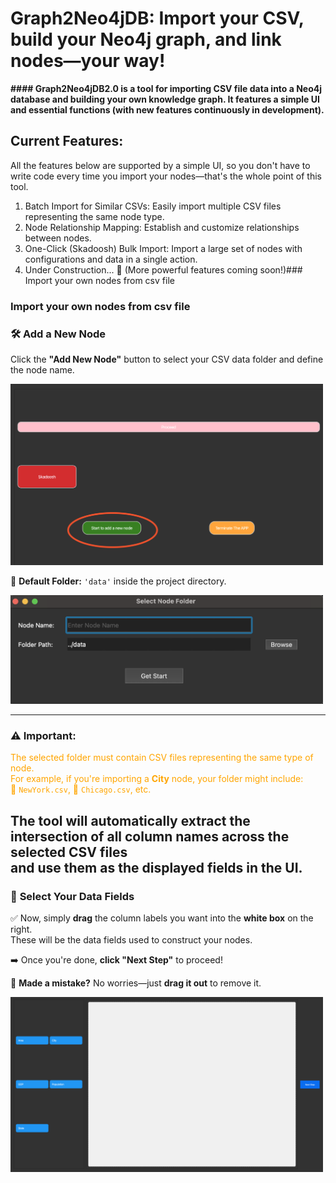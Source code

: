 # Graph2Neo4jDB: Import your CSV, build your Neo4j graph, and link nodes—your way!

**#### Graph2Neo4jDB2.0 is a tool for importing CSV file data into a Neo4j database and building your own knowledge graph. It features a simple UI and essential functions (with new features continuously in development).**

## Current Features:

All the features below are supported by a simple UI, so you don't have to write code every time you import your nodes—that's the whole point of this tool.

1. Batch Import for Similar CSVs: Easily import multiple CSV files representing the same node type.
2. Node Relationship Mapping: Establish and customize relationships between nodes.
3. One-Click (Skadoosh) Bulk Import: Import a large set of nodes with configurations and data in a single action.
4. Under Construction... 🚧 (More powerful features coming soon!)### Import your own nodes from csv file

### Import your own nodes from csv file

### 🛠 **Add a New Node**  

Click the **"Add New Node"** button to select your CSV data folder and define the node name.  

<img src="images/startAddNode.png" width="500">

📂 **Default Folder:** `'data'` inside the project directory.  

<img src="images/selectCsvFolder.png" width="500">

---

### ⚠️ **Important:**  

<span style="color:orange">The selected folder must contain CSV files representing the same type of node.  
For example, if you're importing a **City** node, your folder might include:  
🗽 `NewYork.csv`, 🌆 `Chicago.csv`, etc.  

The tool will **automatically extract** the intersection of all column names across the selected CSV files  
and use them as the displayed fields in the UI.</span>
---
### 🎯 **Select Your Data Fields**  

✅ Now, simply **drag** the column labels you want into the **white box** on the right.  
These will be the data fields used to construct your nodes.  

➡️ Once you're done, **click "Next Step"** to proceed!  

🔄 **Made a mistake?** No worries—just **drag it out** to remove it.  

<img src="images/columnSelect.png" width="500">

